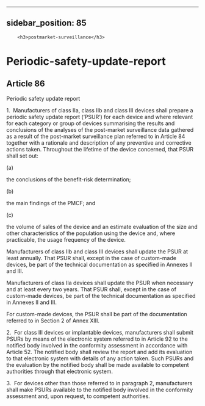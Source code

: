 
---
sidebar_position: 85
---
        <h3>postmarket-surveillance</h3>
<h1>Periodic-safety-update-report</h1>
<h2>Article 86</h2>
   <p class="stitle-article-norm">Periodic safety update report</p>
   <p class="norm">1.&nbsp;&nbsp;Manufacturers of class IIa, class IIb 
and class III devices shall prepare a periodic safety update report 
(‘PSUR’) for each device and where relevant for each category or group 
of devices summarising the results and conclusions of the analyses of 
the post-market surveillance data gathered as a result of the 
post-market surveillance plan referred to in Article&nbsp;84 together 
with a rationale and description of any preventive and corrective 
actions taken. Throughout the lifetime of the device concerned, that 
PSUR shall set out:</p>
   <div class="grid-container grid-list">
      <div class="list grid-list-column-1">
         <span>(a)&nbsp;</span>
      </div>
      <div class="grid-list-column-2">
         <p class="norm">the conclusions of the benefit-risk determination;</p>
      </div>
   </div>
   <div class="grid-container grid-list">
      <div class="list grid-list-column-1">
         <span>(b)&nbsp;</span>
      </div>
      <div class="grid-list-column-2">
         <p class="norm">the main findings of the PMCF; and</p>
      </div>
   </div>
   <div class="grid-container grid-list">
      <div class="list grid-list-column-1">
         <span>(c)&nbsp;</span>
      </div>
      <div class="grid-list-column-2">
         <p class="norm">the volume of sales of the device and an 
estimate evaluation of the size and other characteristics of the 
population using the device and, where practicable, the usage frequency 
of the device.</p>
      </div>
   </div>
   <p class="norm">Manufacturers of class IIb and class III devices 
shall update the PSUR at least annually. That PSUR shall, except in the 
case of custom-made devices, be part of the technical documentation as 
specified in Annexes&nbsp;II and&nbsp;III.</p>
   <p class="norm">Manufacturers of class IIa devices shall update the 
PSUR when necessary and at least every two years. That PSUR shall, 
except in the case of custom-made devices, be part of the technical 
documentation as specified in Annexes&nbsp;II and&nbsp;III.</p>
   <p class="norm">For custom-made devices, the PSUR shall be part of the documentation referred to in Section&nbsp;2 of Annex&nbsp;XIII.</p>
   <p class="norm">2.&nbsp;&nbsp;For class III devices or implantable 
devices, manufacturers shall submit PSURs by means of the electronic 
system referred to in Article&nbsp;92 to the notified body involved in 
the conformity assessment in accordance with Article&nbsp;52. The 
notified body shall review the report and add its evaluation to that 
electronic system with details of any action taken. Such PSURs and the 
evaluation by the notified body shall be made available to competent 
authorities through that electronic system.</p>
   <p class="norm">3.&nbsp;&nbsp;For devices other than those referred 
to in paragraph&nbsp;2, manufacturers shall make PSURs available to the 
notified body involved in the conformity assessment and, upon request, 
to competent authorities.</p>
   <p>
      
      
   </p>
   